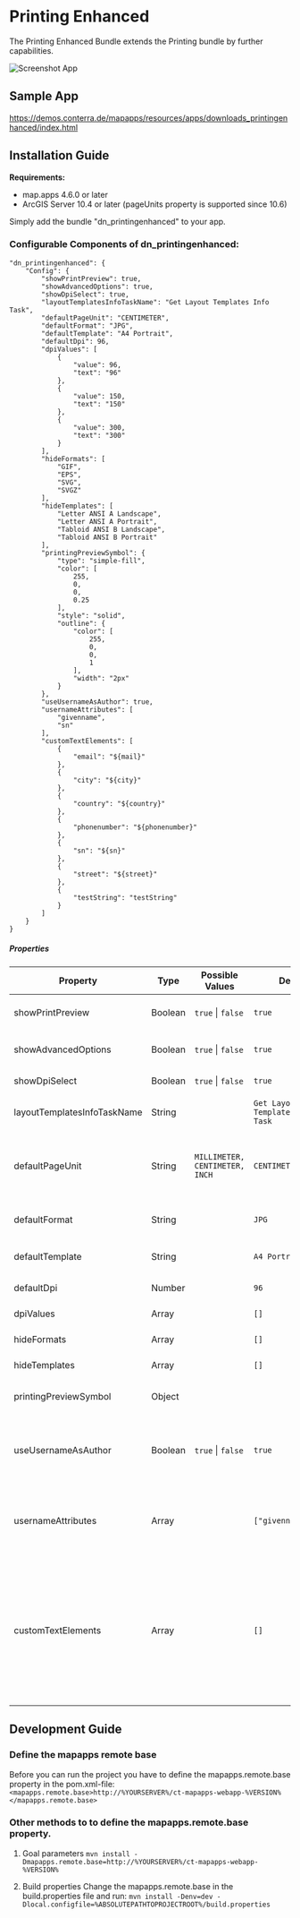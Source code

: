 # Printing Enhanced
The Printing Enhanced Bundle extends the Printing bundle by further capabilities.

![Screenshot App](https://github.com/conterra/mapapps-printing-enhanced/blob/master/screenshot.JPG)

## Sample App
https://demos.conterra.de/mapapps/resources/apps/downloads_printingenhanced/index.html

## Installation Guide
**Requirements:**
- map.apps 4.6.0 or later
- ArcGIS Server 10.4 or later (pageUnits property is supported since 10.6)

Simply add the bundle "dn_printingenhanced" to your app.

### Configurable Components of dn_printingenhanced:
```
"dn_printingenhanced": {
    "Config": {
        "showPrintPreview": true,
        "showAdvancedOptions": true,
        "showDpiSelect": true,
        "layoutTemplatesInfoTaskName": "Get Layout Templates Info Task",
        "defaultPageUnit": "CENTIMETER",
        "defaultFormat": "JPG",
        "defaultTemplate": "A4 Portrait", 
        "defaultDpi": 96,
        "dpiValues": [
            {
                "value": 96,
                "text": "96"
            },
            {
                "value": 150,
                "text": "150"
            },
            {
                "value": 300,
                "text": "300"
            }
        ],
        "hideFormats": [
            "GIF",
            "EPS",
            "SVG",
            "SVGZ"
        ],
        "hideTemplates": [
            "Letter ANSI A Landscape",
            "Letter ANSI A Portrait",
            "Tabloid ANSI B Landscape",
            "Tabloid ANSI B Portrait"
        ],
        "printingPreviewSymbol": {
            "type": "simple-fill",
            "color": [
                255,
                0,
                0,
                0.25
            ],
            "style": "solid",
            "outline": {
                "color": [
                    255,
                    0,
                    0,
                    1
                ],
                "width": "2px"
            }
        },
        "useUsernameAsAuthor": true,
        "usernameAttributes": [
            "givenname",
            "sn"
        ],
        "customTextElements": [
            {
                "email": "${mail}"
            },
            {
                "city": "${city}"
            },
            {
                "country": "${country}"
            },
            {
                "phonenumber": "${phonenumber}"
            },
            {
                "sn": "${sn}"
            },
            {
                "street": "${street}"
            },
            {
                "testString": "testString"
            }
        ]
    }
}
```

##### Properties
| Property                       | Type    | Possible Values                    | Default                              | Description                                                                                                                          |
|--------------------------------|---------|------------------------------------|--------------------------------------|--------------------------------------------------------------------------------------------------------------------------------------|
| showPrintPreview               | Boolean | ```true``` &#124; ```false```      | ```true```                           | Enable the print preview.                                                                                                            |
| showAdvancedOptions            | Boolean | ```true``` &#124; ```false```      | ```true```                           | Show advanced options.                                                                                                               |
| showDpiSelect                  | Boolean | ```true``` &#124; ```false```      | ```true```                           | Show DPI select.                                                                                                                     |
| layoutTemplatesInfoTaskName    | String  |                                    | ```Get Layout Templates Info Task``` | Layout templates task name.                                                                                                          |
| defaultPageUnit                | String  | ```MILLIMETER, CENTIMETER, INCH``` | ```CENTIMETER```                     | Default template unit (ArcGIS Server < 10.6).                                                                                        |
| defaultFormat                  | String  |                                    | ```JPG```                            | Default print format.                                                                                                                |
| defaultTemplate                | String  |                                    | ```A4 Portrait```                    | Default print template.                                                                                                              |
| defaultDpi                     | Number  |                                    | ```96```                             | Default DPI value.                                                                                                                   |
| dpiValues                      | Array   |                                    | ```[]```                             | Available DPI values.                                                                                                                |
| hideFormats                    | Array   |                                    | ```[]```                             | Hided print formats.                                                                                                                 |
| hideTemplates                  | Array   |                                    | ```[]```                             | Hided print templates.                                                                                                               |
| printingPreviewSymbol          | Object  |                                    |                                      | Print preview symbol.                                                                                                                |
| useUsernameAsAuthor            | Boolean | ```true``` &#124; ```false```      | ```true```                           | Use the currently logged in user to pre-enter the author.                                                                            |
| usernameAttributes             | Array   |                                    | ```["givenname","sn"]```             | Attributes of the user for determining the user name.                                                                                |
| customTextElements             | Array   |                                    | ```[]```                             | Define custom text elements that are available in the print template. You can use strings or replacer for values of the user object. |

## Development Guide
### Define the mapapps remote base
Before you can run the project you have to define the mapapps.remote.base property in the pom.xml-file:
`<mapapps.remote.base>http://%YOURSERVER%/ct-mapapps-webapp-%VERSION%</mapapps.remote.base>`

### Other methods to to define the mapapps.remote.base property.
1. Goal parameters
`mvn install -Dmapapps.remote.base=http://%YOURSERVER%/ct-mapapps-webapp-%VERSION%`

2. Build properties
Change the mapapps.remote.base in the build.properties file and run:
`mvn install -Denv=dev -Dlocal.configfile=%ABSOLUTEPATHTOPROJECTROOT%/build.properties`

